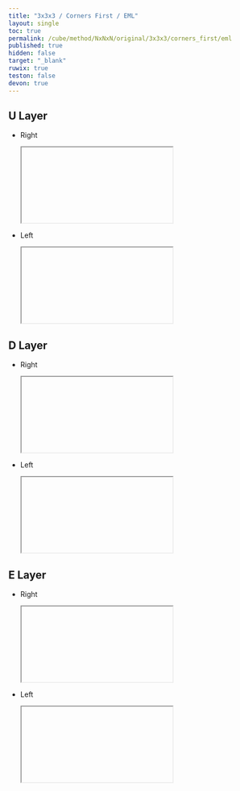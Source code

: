 ```yaml
---
title: "3x3x3 / Corners First / EML"
layout: single
toc: true
permalink: /cube/method/NxNxN/original/3x3x3/corners_first/eml
published: true
hidden: false
target: "_blank"
ruwix: true
teston: false
devon: true
---
```

<span
  id     = "cube"
  teston = "{{page.teston}}"
  devon  = "{{page.devon}}" >
</span>

<head>
  <base target = "{{page.target}}">
</head>



## U Layer

- Right

  <iframe
    alg     = "M R U M' U' R'"
    colored = "F U FDL FDR FR"
  ></iframe>

- Left

  <iframe
    alg     = "S F' U' S' U F"
    colored = "U R RFD RBD RF"
  ></iframe>



## D Layer

- Right

  <iframe
    alg     = "R U M' U' r'"
    colored = "F U FDL FDR FR"
  ></iframe>

- Left

  <iframe
    alg     = "F' U' S' U f"
    colored = "U R RFD RBD RF"
  ></iframe>



## E Layer

- Right

  <iframe
    alg        = "R U M U' R' M' d M R U M' U' R'"
    colored    = "U F R FR FDL FDR BDR"
    setupmoves = "d'"
  ></iframe>

- Left

  <iframe
    alg        = "F' U' S U F S' d' S F' U' S' U F"
    colored    = "U R F RF RDF RDB FDL"
    setupmoves = "d"
  ></iframe>
